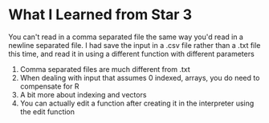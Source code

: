 # What I Learned from Star 3
You can't read in a comma separated file the same way you'd read in a newline
separated file. I had save the input in a .csv file rather than a .txt file
this time, and read it in using a different function with different parameters
1. Comma separated files are much different from .txt
2. When dealing with input that assumes 0 indexed, arrays, you do need to
compensate for R
3. A bit more about indexing and vectors
4. You can actually edit a function after creating it in the interpreter using
the edit function
